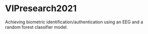 # VIPresearch2021
Achieving biometric identification/authentication using an EEG and a random forest classifier model.

